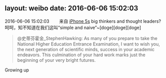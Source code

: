 layout: weibo
date: 2016-06-06 15:02:03
---
2016-06-06 15:02:03  &nbsp;&nbsp;&nbsp;&nbsp;&nbsp;&nbsp; 来自 <a href="sinaweibo://customweibosource" rel="nofollow">iPhone 5s</a>
big thinkers and thought leaders? 呵呵，知不知道在我们这叫“simple and naive”~[doge][doge][doge]
>  @史蒂芬霍金_StephenHawking: As many of you prepare to take the National Higher Education Entrance Examination, I want to wish you, the next generation of scientific minds, success in your academic endeavors. This culmination of your hard work marks just the beginning of your very bright futures.

Growing up ​​​
